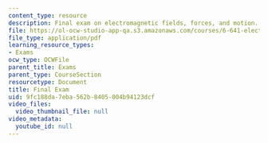 ```yaml
---
content_type: resource
description: Final exam on electromagnetic fields, forces, and motion.
file: https://ol-ocw-studio-app-qa.s3.amazonaws.com/courses/6-641-electromagnetic-fields-forces-and-motion-spring-2009/9fc188da7eba562b8405004b94123dcf_MIT6_641s09_exam2006.pdf
file_type: application/pdf
learning_resource_types:
- Exams
ocw_type: OCWFile
parent_title: Exams
parent_type: CourseSection
resourcetype: Document
title: Final Exam
uid: 9fc188da-7eba-562b-8405-004b94123dcf
video_files:
  video_thumbnail_file: null
video_metadata:
  youtube_id: null
---
```

